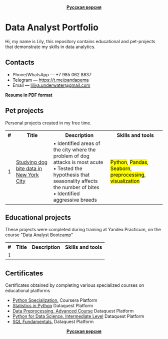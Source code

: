<p align="center"><a href="https://github.com/lily-pogodina/Data-Analyst-Portfolio-Ru"><b>Русская версия</b></a></p>


# Data Analyst Portfolio

Hi, my name is Lily, this repository contains educational and pet-projects that demonstrate my skills in data analytics.
## Contacts

* Phone/WhatsApp — +7 985 062 8837
* Telegram — https://t.me/pandapema
* Email — liliya.underwater@gmail.com

**Resume in PDF format**

## Pet projects

Personal projects created in my free time.

<table>
<tr>
<th>#</th>
<th>Title</th>
<th>Description</th>
<th>Skills and tools</th>
</tr>
<tr>
<td>1</td>
<td><a href="https://github.com/lily-pogodina/Data-Analyst-Portfolio-En/tree/main/Dog_bites_analysys_en">Studying dog bite data in New York City</a></td>
<td>• Identified areas of the city where the problem of dog attacks is most acute <br>• Tested the hypothesis that seasonality affects the number of bites <br>• Identified aggressive breeds</td>
<td> <mark>Python</mark>, <mark>Pandas</mark>, <mark>Seaborn</mark>, <mark>preprocessing</mark>, <mark>visualization</mark></td>
</tr>
</table>

## Educational projects

These projects were completed during training at Yandex.Practicum, on the course "Data Analyst Bootcamp"

<table>
<tr>
<th>#</th>
<th>Title</th>
<th>Description</th>
<th>Skills and tools</th>
</tr>
<tr>
<td>1</td>
<td> </td>
<td> </td>
<td> </td>
</tr>
</table>

## Certificates

Certificates obtained by completing various specialized courses on educational platforms
* [Python Specialization.](https://github.com/lily-pogodina/Data-Analyst-Portfolio-Ru/blob/main/Python_specialization.pdf) Coursera Platform
* [Statistics in Python](https://github.com/lily-pogodina/Data-Analyst-Portfolio-Ru/blob/main/Liliya-Pogodina--Intermediate-Statistics-in-Python.pdf) Dataquest Platform
* [Data Preprocessing. Advanced Course](https://github.com/lily-pogodina/Data-Analyst-Portfolio-Ru/blob/main/liliya-pogodina-python-data-cleaning-advanced.pdf) Dataquest Platform
* [Python for Data Science. Intermediate Level](https://github.com/lily-pogodina/Data-Analyst-Portfolio-Ru/blob/main/liliya-pogodina-python-for-data-science-intermediate.pdf) Dataquest Platform
* [SQL Fundamentals.](https://github.com/lily-pogodina/Data-Analyst-Portfolio-Ru/blob/main/liliya-pogodina-sql-fundamentals.pdf) Dataquest Platform

<p align="center"><a href="https://github.com/lily-pogodina/Data-Analyst-Portfolio-Ru"><b>Русская версия</b></a></p>

